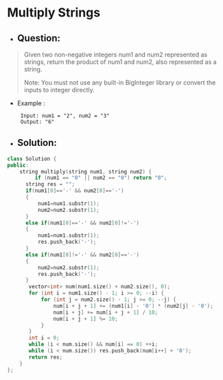 # Multiply Strings
- ## Question:
>Given two non-negative integers num1 and num2 represented as strings, return the product of num1 and num2, also represented as a string.
>
>Note: You must not use any built-in BigInteger library or convert the inputs to integer directly.

 
- Example :

       Input: num1 = "2", num2 = "3"
       Output: "6"


- ## Solution:
```cpp
class Solution {
public:
    string multiply(string num1, string num2) {
         if (num1 == "0" || num2 == "0") return "0";
      string res = "";
      if(num1[0]=='-' && num2[0]=='-')
      {
          num1=num1.substr(1);
          num2=num2.substr(1);
      }
      else if(num1[0]=='-' && num2[0]!='-')
      {
          num1=num1.substr(1);
          res.push_back('-');
      }
      else if(num1[0]!='-' && num2[0]=='-')
      {
          num2=num2.substr(1);
          res.push_back('-');
      }
       vector<int> num(num1.size() + num2.size(), 0);
       for (int i = num1.size() - 1; i >= 0; --i) {
           for (int j = num2.size() - 1; j >= 0; --j) {
               num[i + j + 1] += (num1[i] - '0') * (num2[j] - '0');
               num[i + j] += num[i + j + 1] / 10;
               num[i + j + 1] %= 10;
           }
       }
       int i = 0;
       while (i < num.size() && num[i] == 0) ++i;
       while (i < num.size()) res.push_back(num[i++] + '0');
       return res;
    }
};
```
